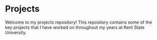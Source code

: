 # Projects
 Welcome to my projects repository!
 This repository contains some of the key projects that I have worked
 on throughout my years at Kent State University.
